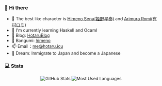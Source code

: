 ### 👋 Hi there

- 🧩 The best like character is [Himeno Sena(姬野星奏)](https://m.hotaru.icu/#/character/7) and [Arimura Romi(有村ロミ)](https://m.hotaru.icu/#/character/4)
- 🌱 I'm currently learning Haskell and Ocaml
- 👯 Blog: [HotaruBlog](https://hotaru.icu)
- 🧊 Bangumi: [himeno](https://bgm.tv/user/himeno)
- 📫 Email：[me@hotaru.icu](mailto://me@hotaru.icu)
- 💬 Dream: Immigrate to Japan and become a Japanese

<!--
<div align="center">

[![Mail Badge](https://img.shields.io/badge/-biyuehuya@gmail.com-c14438?style=flat&logo=Gmail&logoColor=white&link=mailto:biyuehuya@gmail.com)](mailto:biyuehuya@gmail.com)
[![Stars Badge](https://img.shields.io/github/stars/biyuehu?color=fefb7b&logo=Undertale)](https://github-readme-stats-git-masterorgs-github-readme-stats-team.vercel.app/api?username=biyuehu&include_orgs=true&hide_title=false&hide_border=true&show_icons=true&include_all_commits=true&line_height=20&bg_color=0,EC6C6C,FFD479,FFFC79,73FA79&theme=graywhite&locale=cn)
[![](https://img.shields.io/github/followers/biyuehu?color=27da6b&logo=Handshake)](https://github.com/biyuehu?tab=followers)

</div> -->

<!-- ### 🧰 Languages and Technology stack

<div align="center">
<a href="https://www.typescriptlang.org/" target="_blank"> <img src="https://www.typescriptlang.org/favicon.ico" alt="typescript" width="40" height="40"/> </a>
<a href="https://www.javascripttutorial.net/" target="_blank"> <img src="https://www.javascripttutorial.net/wp-content/uploads/2021/04/JavaScript-Tutorial.svg" alt="javascript" width="40" height="40"/> </a>
<a href="https://vuejs.org" target="_blank"> <img src="https://cdn.jsdelivr.net/gh/devicons/devicon/icons/vuejs/vuejs-original.svg" alt="vue" width="40" height="40"/> </a>
<a href="https://react.dev/" target="_blank"> <img src="https://react.dev/favicon.ico" alt="react" width="40" height="40"/> </a>
<a href="https://angular.io/" target="_blank"> <img src="https://angular.io/assets/images/logos/angular/angular.svg" alt="angular" width="40" height="40"/> </a>
<a href="https://www.php.net/" target="_blank"> <img src="https://www.php.net/favicon.ico" alt="php" width="40" height="40"/> </a>
<a href="https://www.lua.org/" target="_blank"> <img src="https://www.lua.org/favicon.ico" alt="lua" width="40" height="40"/> </a>
<a href="https://www.python.org/" target="_blank"> <img src="https://www.python.org/favicon.ico" alt="python" width="40" height="40"/> </a>
<a href="https://github.com" target="_blank"> <img src="https://cdn.jsdelivr.net/gh/devicons/devicon/icons/github/github-original.svg" alt="github" width="40" height="40"/> </a>
<a href="https://www.markdownguide.org/" target="_blank"> <img src="https://cdn.jsdelivr.net/gh/devicons/devicon/icons/markdown/markdown-original.svg" alt="Markdown" width="40" height="40"/> </a>
<a href="https://www.vim.org/" target="_blank"> <img src="https://cdn.jsdelivr.net/gh/devicons/devicon/icons/vim/vim-original.svg" alt="Vim" width="40" height="40"/> </a>
<a href="https://git-scm.com/" target="_blank"> <img src="https://www.vectorlogo.zone/logos/git-scm/git-scm-icon.svg" alt="git" width="40" height="40"/> </a>
<a href="https://www.mysql.com/" target="_blank"> <img src="https://raw.githubusercontent.com/devicons/devicon/master/icons/mysql/mysql-original-wordmark.svg" alt="mysql" width="40" height="40"/> </a>
<a href="https://code.visualstudio.com/" target="_blank"><img src="https://cdn.jsdelivr.net/gh/devicons/devicon/icons/vscode/vscode-original.svg" alt="vscode" width="40" height="40"/> </a>
<a href="https://www.google.com/chrome/" target="_blank"> <img src="https://cdn.jsdelivr.net/gh/devicons/devicon/icons/chrome/chrome-original.svg" alt="chrome" width="40" height="40"/> </a>
</div> -->

### 💻 Stats

<div align="center">

![GitHub Stats](https://github-readme-stats.vercel.app/api?username=biyuehu&show_icons=true)
![Most Used Languages](https://github-readme-stats.vercel.app/api/top-langs/?username=biyuehu)

</div>

